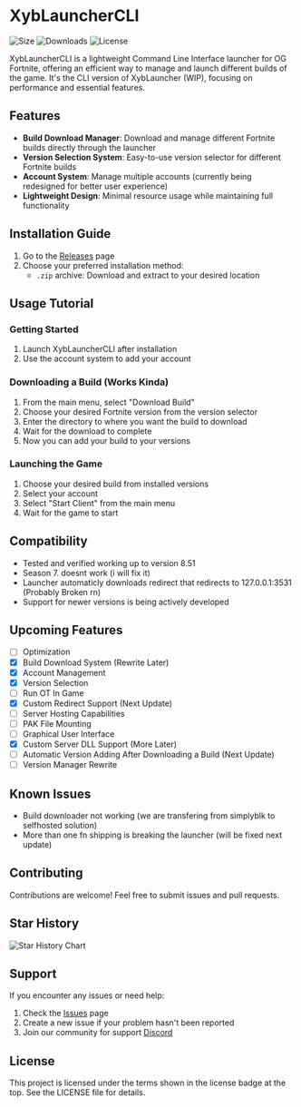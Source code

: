 # XybLauncherCLI

![Size](https://img.shields.io/github/repo-size/BeRightBack0/XybLauncherCLI)
![Downloads](https://img.shields.io/github/downloads/BeRightBack0/XybLauncherCLI/total)
![License](https://img.shields.io/github/license/BeRightBack0/XybLauncherCLI)

XybLauncherCLI is a lightweight Command Line Interface launcher for OG Fortnite, offering an efficient way to manage and launch different builds of the game. It's the CLI version of XybLauncher (WIP), focusing on performance and essential features.

## Features

- **Build Download Manager**: Download and manage different Fortnite builds directly through the launcher
- **Version Selection System**: Easy-to-use version selector for different Fortnite builds
- **Account System**: Manage multiple accounts (currently being redesigned for better user experience)
- **Lightweight Design**: Minimal resource usage while maintaining full functionality

## Installation Guide
1. Go to the [Releases](https://github.com/BeRightBack0/XybLauncherCLI/releases) page
2. Choose your preferred installation method:
   - `.zip` archive: Download and extract to your desired location

## Usage Tutorial

### Getting Started
1. Launch XybLauncherCLI after installation
2. Use the account system to add your account

### Downloading a Build (Works Kinda)
1. From the main menu, select "Download Build"
2. Choose your desired Fortnite version from the version selector
3. Enter the directory to where you want the build to download
4. Wait for the download to complete
5. Now you can add your build to your versions

### Launching the Game
1. Choose your desired build from installed versions
2. Select your account
3. Select "Start Client" from the main menu
4. Wait for the game to start

## Compatibility

- Tested and verified working up to version 8.51
- Season 7. doesnt work (i will fix it) 
- Launcher automaticly downloads redirect that redirects to 127.0.0.1:3531 (Probably Broken rn)
- Support for newer versions is being actively developed

## Upcoming Features
- [ ] Optimization
- [x] Build Download System (Rewrite Later)
- [x] Account Management
- [x] Version Selection
- [ ] Run OT In Game 
- [x] Custom Redirect Support (Next Update)
- [ ] Server Hosting Capabilities
- [ ] PAK File Mounting
- [ ] Graphical User Interface
- [x] Custom Server DLL Support (More Later)
- [ ] Automatic Version Adding After Downloading a Build (Next Update)
- [ ] Version Manager Rewrite

## Known Issues
* Build downloader not working (we are transfering from simplyblk to selfhosted solution)
* More than one fn shipping is breaking the launcher (will be fixed next update)




## Contributing

Contributions are welcome! Feel free to submit issues and pull requests.

## Star History

![Star History Chart](https://api.star-history.com/svg?repos=BeRightBack0/XybLauncherCLI&type=Date)

## Support

If you encounter any issues or need help:
1. Check the [Issues](https://github.com/BeRightBack0/XybLauncherCLI/issues) page
2. Create a new issue if your problem hasn't been reported
3. Join our community for support [Discord](https://discord.gg/KVp8xYusPx)

## License

This project is licensed under the terms shown in the license badge at the top. See the LICENSE file for details.
 
